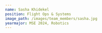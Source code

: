 ```yaml
---
name: Sasha Khidekel
position: Flight Ops & Systems
image_path: /images/team_members/sasha.jpg
yearmajor: MSE 2024, Robotics
---
```

